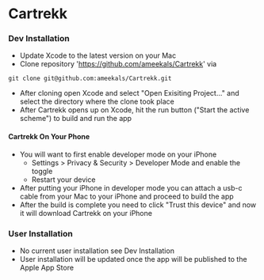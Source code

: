 # Cartrekk

### Dev Installation
- Update Xcode to the latest version on your Mac
- Clone repository 'https://github.com/ameekals/Cartrekk' via
```
git clone git@github.com:ameekals/Cartrekk.git
```
- After cloning open Xcode and select "Open Exisiting Project..." and select the directory where the clone took place
- After Cartrekk opens up on Xcode, hit the run button ("Start the active scheme") to build and run the app

#### Cartrekk On Your Phone
- You will want to first enable developer mode on your iPhone
    - Settings > Privacy & Security > Developer Mode and enable the toggle
    - Restart your device
- After putting your iPhone in developer mode you can attach a usb-c cable from your Mac to your iPhone and proceed to build the app
- After the build is complete you need to click "Trust this device" and now it will download Cartrekk on your iPhone

### User Installation
- No current user installation see Dev Installation
- User installation will be updated once the app will be published to the Apple App Store
